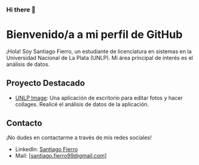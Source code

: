 ### Hi there 👋

# Bienvenido/a a mi perfil de GitHub

¡Hola! Soy Santiago Fierro, un estudiante de licenciatura en sistemas en la Universidad Nacional de La Plata (UNLP). Mi área principal de interés es el análisis de datos.


## Proyecto Destacado

- [UNLP Image](enlace-al-repositorio): Una aplicación de escritorio para editar fotos y hacer collages. Realicé el análisis de datos de la aplicación.


## Contacto

¡No dudes en contactarme a través de mis redes sociales!

- LinkedIn: [Santiago Fierro](https://www.linkedin.com/in/santiago-fierro-b486732a9/)
- Mail: [santiago.fierro99@gmail.com]
